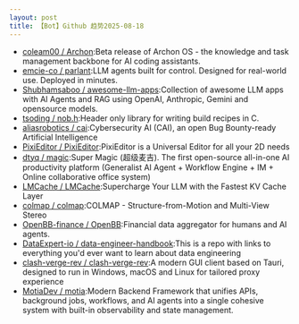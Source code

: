 ```yaml
---
layout: post
title: 【Bot】Github 趋势2025-08-18
---
```


* [coleam00 / Archon](https://github.com/coleam00/Archon):Beta release of Archon OS - the knowledge and task management backbone for AI coding assistants.
* [emcie-co / parlant](https://github.com/emcie-co/parlant):LLM agents built for control. Designed for real-world use. Deployed in minutes.
* [Shubhamsaboo / awesome-llm-apps](https://github.com/Shubhamsaboo/awesome-llm-apps):Collection of awesome LLM apps with AI Agents and RAG using OpenAI, Anthropic, Gemini and opensource models.
* [tsoding / nob.h](https://github.com/tsoding/nob.h):Header only library for writing build recipes in C.
* [aliasrobotics / cai](https://github.com/aliasrobotics/cai):Cybersecurity AI (CAI), an open Bug Bounty-ready Artificial Intelligence
* [PixiEditor / PixiEditor](https://github.com/PixiEditor/PixiEditor):PixiEditor is a Universal Editor for all your 2D needs
* [dtyq / magic](https://github.com/dtyq/magic):Super Magic (超级麦吉). The first open-source all-in-one AI productivity platform (Generalist AI Agent + Workflow Engine + IM + Online collaborative office system)
* [LMCache / LMCache](https://github.com/LMCache/LMCache):Supercharge Your LLM with the Fastest KV Cache Layer
* [colmap / colmap](https://github.com/colmap/colmap):COLMAP - Structure-from-Motion and Multi-View Stereo
* [OpenBB-finance / OpenBB](https://github.com/OpenBB-finance/OpenBB):Financial data aggregator for humans and AI agents.
* [DataExpert-io / data-engineer-handbook](https://github.com/DataExpert-io/data-engineer-handbook):This is a repo with links to everything you'd ever want to learn about data engineering
* [clash-verge-rev / clash-verge-rev](https://github.com/clash-verge-rev/clash-verge-rev):A modern GUI client based on Tauri, designed to run in Windows, macOS and Linux for tailored proxy experience
* [MotiaDev / motia](https://github.com/MotiaDev/motia):Modern Backend Framework that unifies APIs, background jobs, workflows, and AI agents into a single cohesive system with built-in observability and state management.
